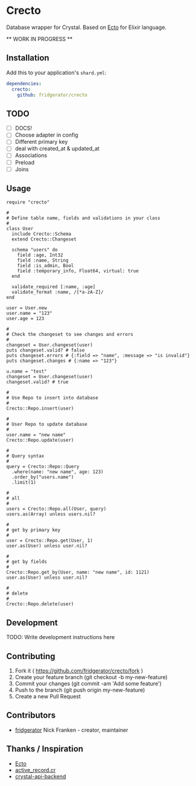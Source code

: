 # Crecto

Database wrapper for Crystal.  Based on [Ecto](https://github.com/elixir-ecto/ecto) for Elixir language.

** WORK IN PROGRESS **

## Installation

Add this to your application's `shard.yml`:

```yaml
dependencies:
  crecto:
    github: fridgerator/crecto
```

## TODO

- [ ] DOCS!
- [ ] Choose adapter in config
- [ ] Different primary key
- [ ] deal with created_at & updated_at
- [ ] Associations
- [ ] Preload
- [ ] Joins

## Usage

```crystal
require "crecto"

#
# Define table name, fields and validations in your class
#
class User
  include Crecto::Schema
  extend Crecto::Changeset

  schema "users" do
    field :age, Int32
    field :name, String
    field :is_admin, Bool
    field :temporary_info, Float64, virtual: true
  end

  validate_required [:name, :age]
  validate_format :name, /[*a-zA-Z]/
end

user = User.new
user.name = "123"
user.age = 123

#
# Check the changeset to see changes and errors
#
changeset = User.changeset(user)
puts changeset.valid? # false
puts changeset.errors # {:field => "name", :message => "is invalid"}
puts changeset.changes # {:name => "123"}

u.name = "test"
changeset = User.changeset(user)
changeset.valid? # true

#
# Use Repo to insert into database
#
Crecto::Repo.insert(user)

#
# User Repo to update database
#
user.name = "new name"
Crecto::Repo.update(user)

#
# Query syntax
#
query = Crecto::Repo::Query
  .where(name: "new name", age: 123)
  .order_by("users.name")
  .limit(1)

#
# all
#
users = Crecto::Repo.all(User, query)
users.as(Array) unless users.nil?

#
# get by primary key
#
user = Crecto::Repo.get(User, 1)
user.as(User) unless user.nil?

#
# get by fields
#
Crecto::Repo.get_by(User, name: "new name", id: 1121)
user.as(User) unless user.nil?

#
# delete
#
Crecto::Repo.delete(user)
```

## Development

TODO: Write development instructions here

## Contributing

1. Fork it ( https://github.com/fridgerator/crecto/fork )
2. Create your feature branch (git checkout -b my-new-feature)
3. Commit your changes (git commit -am 'Add some feature')
4. Push to the branch (git push origin my-new-feature)
5. Create a new Pull Request

## Contributors

- [fridgerator](https://github.com/fridgerator) Nick Franken - creator, maintainer

## Thanks / Inspiration

* [Ecto](https://github.com/elixir-ecto/ecto)
* [active_record.cr](https://github.com/waterlink/active_record.cr)
* [crystal-api-backend](https://github.com/dantebronto/crystal-api-backend)
